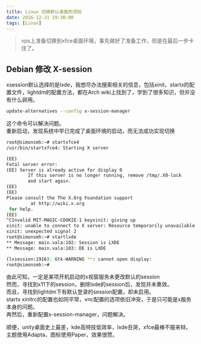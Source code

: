 ```yaml
---
title: Linux 切换默认桌面的须知
date: 2016-12-31 19:30:00
tags: [Linux]
---
```

> vps上准备切换到xfce桌面环境，事先做好了准备工作，但是在最后一步卡住了。

## Debian 修改 X-session
xsession默认选择的是lxde，我想尽办法搜索相关的信息，包括xinit，startx的配置文件，lightdm的配置方法，都在Arch wiki上找到了，学到了很多知识，但并没有什么卵用。
```bash
update-alternatives --config x-session-manager
```
这个命令可以解决问题。  
重新启动，发现系统中早已完成了桌面环境的启动，而无法成功实现切换
```bash
root@simonsmh:~# startxfce4
/usr/bin/startxfce4: Starting X server

(EE)
Fatal server error:
(EE) Server is already active for display 0
        If this server is no longer running, remove /tmp/.X0-lock
        and start again.
(EE)
(EE)
Please consult the The X.Org Foundation support
         at http://wiki.x.org
 for help.
(EE)
^CInvalid MIT-MAGIC-COOKIE-1 keyxinit: giving up
xinit: unable to connect to X server: Resource temporarily unavailable
xinit: unexpected signal 2
root@simonsmh:~# startlxde
** Message: main.vala:102: Session is LXDE
** Message: main.vala:103: DE is LXDE

(lxsession:1916): Gtk-WARNING **: cannot open display:
root@simonsmh:~#
```
由此可知，一定是某项开机启动的x视窗服务未更改默认的session  
然而，寻找到x11下的session，删除lxde的session后，发现并未奏效。  
而且，寻找到lightdm下有默认登录的session配置，却未启用。  
startx xinitrc的配置也如同平常，vnc配置的选项依旧冲突，于是只可能是x服务本身的问题。  
再然后，重新配置x-session-manager，问题解决。

顺便，unity桌面史上最差，kde高特技低效率，lxde丑哭，xfce最棒不服来辩。  
主题使用Adapta，图标使用Paper，效果很赞。